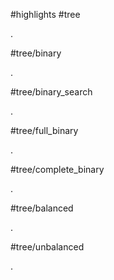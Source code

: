 #highlights #tree 

.

#tree/binary 

.

#tree/binary_search 

.

#tree/full_binary

.

#tree/complete_binary

.

#tree/balanced

.

#tree/unbalanced

.
